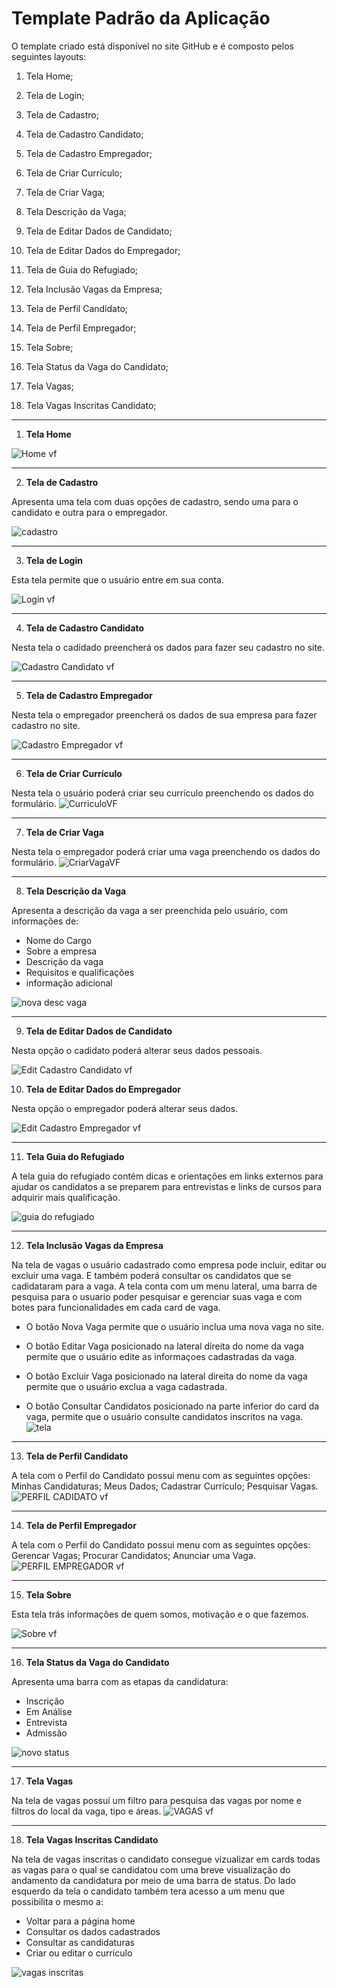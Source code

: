 # Template Padrão da Aplicação



O template criado está disponível no site GitHub e é composto pelos seguintes layouts:

1. Tela Home;
  
2. Tela de Login;  

3. Tela de Cadastro;

4. Tela de Cadastro Candidato; 

5. Tela de Cadastro Empregador;

6. Tela de Criar Currículo;

7. Tela de Criar Vaga;

8. Tela Descrição da Vaga; 

9. Tela de Editar Dados de Candidato;

10. Tela de Editar Dados do Empregador;

11. Tela de Guia do Refugiado; 

12. Tela Inclusão Vagas da Empresa;

13. Tela de Perfil Candidato;
  
14. Tela de Perfil Empregador;
 
15. Tela Sobre;
 
16. Tela Status da Vaga do Candidato;
 
17. Tela Vagas;

18. Tela Vagas Inscritas Candidato;
<Hr>

01. **Tela Home**

![Home vf](https://github.com/user-attachments/assets/e017c8af-8cc2-4d44-bf80-c6296a13e753)

<Hr>

2. **Tela de Cadastro**

Apresenta uma tela com duas opções de cadastro, sendo uma para o candidato e outra para o empregador.
   
![cadastro](https://github.com/user-attachments/assets/924eda72-d426-4533-a9b2-a4e9703dcf3a)
   
<Hr>

3. **Tela de Login**

Esta tela permite que o usuário entre em sua conta.

![Login vf](https://github.com/user-attachments/assets/c9b58511-bd5a-41bf-9051-184152d3b4e1)

<Hr>

4. **Tela de Cadastro Candidato**

Nesta tela o cadidado preencherá os dados para fazer seu cadastro no site.

![Cadastro Candidato vf](https://github.com/user-attachments/assets/f8f7c76d-82ae-46ce-b662-07144da33c0a)

<Hr>

5. **Tela de Cadastro Empregador**

Nesta tela o empregador preencherá os dados de sua empresa para fazer cadastro no site.

![Cadastro Empregador vf](https://github.com/user-attachments/assets/fbdfe9d0-d148-4c07-aebf-60e98ae53e55)

<Hr>

6. **Tela de Criar Currículo**

Nesta tela o usuário poderá criar seu currículo preenchendo os dados do formulário.
![CurriculoVF](https://github.com/user-attachments/assets/8bb7d4e4-2eef-4692-b5c7-63ef4b61621f)


<Hr>

7. **Tela de Criar Vaga**

Nesta tela o empregador poderá criar uma vaga preenchendo os dados do formulário.
![CriarVagaVF](https://github.com/user-attachments/assets/87092040-f170-41ea-b5b4-4fba22b4384b)


<Hr>

8. **Tela Descrição da Vaga** 

Apresenta a descrição da vaga a ser preenchida pelo usuário, com informações de:

- Nome do Cargo
- Sobre a empresa
- Descrição da vaga
- Requisitos e qualificações
- informação adicional

![nova desc vaga](https://github.com/user-attachments/assets/f2a3c677-6179-463f-a8be-979fe6e8c5ad)

<Hr>

9. **Tela de Editar Dados de Candidato**

Nesta opção o cadidato poderá alterar seus dados pessoais.

![Edit Cadastro Candidato vf](https://github.com/user-attachments/assets/2f4f9105-841c-4c15-8cb1-bfc2c6798f65)

10. **Tela de Editar Dados do Empregador**

Nesta opção o empregador poderá alterar seus dados.

![Edit Cadastro Empregador vf](https://github.com/user-attachments/assets/c8f738a8-bb1d-4841-a783-a11c929ab0b2)

<Hr>

11. **Tela Guia do Refugiado**

A tela guia do refugiado contém dicas e orientações em links externos para ajudar os candidatos a se preparem para entrevistas e links de cursos para adquirir mais qualificação.

![guia do refugiado](https://github.com/user-attachments/assets/5ada4b02-6b2c-4575-8bcd-45040b18d7a6)
<Hr>

12. **Tela Inclusão Vagas da Empresa**
    
Na tela de vagas o usuário cadastrado como empresa pode incluir, editar ou excluir uma vaga. E também poderá consultar os candidatos que se cadidataram para a vaga.
A tela conta com um menu lateral, uma barra de pesquisa para o usuario poder pesquisar e gerenciar suas vaga e com botes para funcionalidades em cada card de vaga.

- O botão Nova Vaga permite que o usuário inclua uma nova vaga no site.

- O botão Editar Vaga posicionado na lateral direita do nome da vaga permite que o usuário edite as informaçoes cadastradas da vaga.

- O botão Excluir Vaga posicionado na lateral direita do nome da vaga permite que o usuário exclua a vaga cadastrada.

- O botão Consultar Candidatos posicionado na parte inferior do card da vaga, permite que o usuário consulte candidatos inscritos na vaga.
    ![tela](https://github.com/user-attachments/assets/2330a0e9-2b15-4fa5-b87c-676b672a72ff)
    
<Hr>

13. **Tela de Perfil Candidato**

A tela com o Perfil do Candidato possui menu com as seguintes opções: Minhas Candidaturas; Meus Dados; Cadastrar Currículo; Pesquisar Vagas.
![PERFIL CADIDATO vf](https://github.com/user-attachments/assets/65803e22-faf2-434b-ae4c-d25549902683)

<Hr>

14. **Tela de Perfil Empregador**

A tela com o Perfil do Candidato possui menu com as seguintes opções: Gerencar Vagas; Procurar Candidatos; Anunciar uma Vaga.
![PERFIL EMPREGADOR vf](https://github.com/user-attachments/assets/48c6c04d-f6fe-4636-b707-3597ef451858)

<Hr>

15. **Tela Sobre**

Esta tela trás informações de quem somos, motivação e o que fazemos.

![Sobre vf](https://github.com/user-attachments/assets/6167c37c-8322-4b3d-b761-b6979ab7db35)

<Hr>

16. **Tela Status da Vaga do Candidato**

Apresenta uma barra com as etapas da candidatura:
    
- Inscrição
- Em Análise
- Entrevista
- Admissão
      
![novo status](https://github.com/user-attachments/assets/3b3153d3-af08-4728-af9c-f0d100d505da)

<Hr>

17. **Tela Vagas**

Na tela de vagas possui um filtro para pesquisa das vagas por nome e filtros do local da vaga, tipo e áreas.
![VAGAS vf](https://github.com/user-attachments/assets/7f1cb2ed-6439-4729-811d-79bab50ddf57)

<Hr>

18. **Tela Vagas Inscritas Candidato**

Na tela de vagas inscritas o candidato consegue vizualizar em cards todas as vagas para o qual se candidatou com uma breve visualização do andamento da candidatura por meio de uma barra de status.
Do lado esquerdo da tela o candidato também tera acesso a um menu que possibilita o mesmo a:

- Voltar para a página home
- Consultar os dados cadastrados
- Consultar as candidaturas
- Criar ou editar o currículo

![vagas inscritas](https://github.com/user-attachments/assets/64670c8e-82af-44d0-a872-1c1e076e8a84)

                                 
